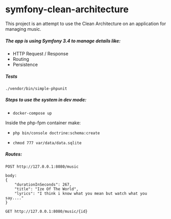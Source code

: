 symfony-clean-architecture
==========================

This project is an attempt to use the Clean Architecture 
on an application for managing music. 

##### The app is using Symfony 3.4 to manage details like:
- HTTP Request / Response
- Routing
- Persistence

##### Tests
    ./vendor/bin/simple-phpunit 

##### Steps to use the system in dev mode:

-     docker-compose up
Inside the php-fpm container make: 
   -     php bin/console doctrine:schema:create
   -     chmod 777 var/data/data.sqlite 

##### Routes:

```
POST http://127.0.0.1:8080/music

body:
{
    "durationInSeconds": 267,
    "title": "Ize Of The World",
    "lyrics": "I think i know what you mean but watch what you say...."
}
```

```
GET http://127.0.0.1:8080/music/{id}
```